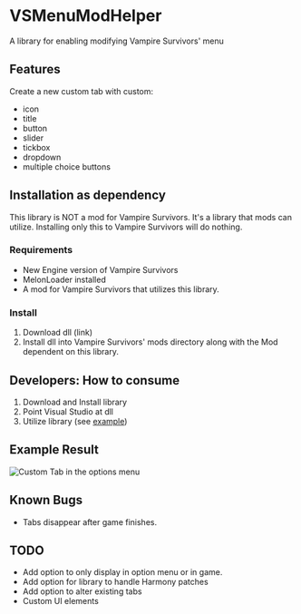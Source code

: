 # VSMenuModHelper
A library for enabling modifying Vampire Survivors' menu

## Features
Create a new custom tab with custom:
 - icon
 - title
 - button
 - slider
 - tickbox
 - dropdown
 - multiple choice buttons

## Installation as dependency
This library is NOT a mod for Vampire Survivors. It's a library that mods can utilize. Installing only this to Vampire Survivors will do nothing.

### Requirements
 - New Engine version of Vampire Survivors
 - MelonLoader installed
 - A mod for Vampire Survivors that utilizes this library.

### Install
1. Download dll (link)
2. Install dll into Vampire Survivors' mods directory along with the Mod dependent on this library.


## Developers: How to consume
1. Download and Install library
2. Point Visual Studio at dll
3. Utilize library (see [example](https://github.com/nwfistere/VSMenuModHelper/tree/main/examples))


## Example Result
![Custom Tab in the options menu](https://github.com/nwfistere/VSMenuModHelper/assets/9168048/6b4cccaf-058a-4598-8791-c2a2d174f741)

## Known Bugs

 - Tabs disappear after game finishes.

## TODO
 - Add option to only display in option menu or in game.
 - Add option for library to handle Harmony patches
 - Add option to alter existing tabs
 - Custom UI elements
